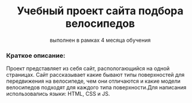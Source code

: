 <h1 align="center">Учебный проект сайта подбора велосипедов</h1>
<p align="center">выполнен в рамках 4 месяца обучения</p>
<h3>Краткое описание:</h3>
<p>Проект представляет из себя сайт, распологающийся на одной страницах. Сайт рассказывает какие бывают типы поверхностей для передвижения на велосипеде, чем они отличаются и какие модели велосипедов подходят для каждого типа поверхности.Для написания использовались языки: HTML, CSS и JS.</p>
